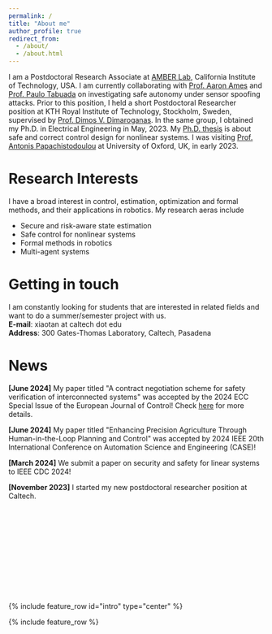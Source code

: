 ```yaml
---
permalink: /
title: "About me"
author_profile: true
redirect_from: 
  - /about/
  - /about.html
---
```


I am a Postdoctoral Research Associate at [AMBER Lab](http://www.bipedalrobotics.com/), California Institute of Technology, USA.  I am currently collaborating with [Prof. Aaron Ames](http://ames.caltech.edu/) and [Prof. Paulo Tabuada](https://www.seas.ucla.edu/~tabuada/) on investigating safe autonomy under sensor spoofing attacks. Prior to this position, I held a short Postdoctoral Researcher position at KTH Royal Institute of Technology, Stockholm, Sweden, supervised by [Prof. Dimos V. Dimaroganas](https://people.kth.se/~dimos/). In the same group, I obtained my Ph.D. in Electrical Engineering in May, 2023. My [Ph.D. thesis](https://kth.diva-portal.org/smash/record.jsf?pid=diva2%3A1750193&dswid=9743) is about safe and correct control design for nonlinear systems. I was visiting [Prof. Antonis Papachistodoulou](https://eng.ox.ac.uk/people/antonis-papachristodoulou/) at University of Oxford, UK, in early 2023.

Research Interests
======
I have a broad interest in control, estimation, optimization and formal methods, and their applications in robotics. My research aeras include
- Secure and risk-aware state estimation
- Safe control for nonlinear systems
- Formal methods in robotics
- Multi-agent systems

Getting in touch
======
I am constantly looking for students that are interested in related fields and want to do a summer/semester project with us.\
**E-mail**: xiaotan at caltech dot edu\
**Address**: 300 Gates-Thomas Laboratory, Caltech, Pasadena

News
======
**[June 2024]** My paper titled "A contract negotiation scheme for safety verification of interconnected systems" was accepted by the 2024 ECC Special Issue of the European Journal of Control! Check [here](https://arxiv.org/abs/2311.03164) for more details.

**[June 2024]** My paper titled "Enhancing Precision Agriculture Through Human-in-the-Loop Planning and Control" was accepted by 2024 IEEE 20th International Conference on Automation Science and Engineering (CASE)!

**[March 2024]** We submit a paper on security and safety for linear systems to IEEE CDC 2024!

**[November 2023]** I started my new postdoctoral researcher position at Caltech.


<!-- <script type='text/javascript' id='clustrmaps' src='//cdn.clustrmaps.com/map_v2.js?cl=ffffff&w=a&t=n&d=VkidZPvbt2CzDokMJQfguPWcgzf0UaTZ2u2Q1rEvK1Y'></script> -->
<div style="margin-top: 200px;">
<script type='text/javascript' id='clustrmaps' src='//cdn.clustrmaps.com/map_v2.js?cl=ffffff&w=300&h=190&t=n&d=VkidZPvbt2CzDokMJQfguPWcgzf0UaTZ2u2Q1rEvK1Y'></script>
</div>

{% include feature_row id="intro" type="center" %}

{% include feature_row %}

